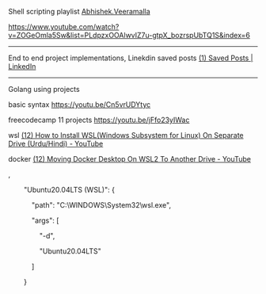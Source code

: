 
Shell scripting playlist [Abhishek.Veeramalla](https://www.youtube.com/@AbhishekVeeramalla)

https://www.youtube.com/watch?v=ZOGeOmla5Sw&list=PLdpzxOOAlwvIZ7u-gtpX_bozrspUbTQ1S&index=6

---


End to end project implementations, Linekdin saved posts
[(1) Saved Posts | LinkedIn](https://www.linkedin.com/my-items/saved-posts/)


---

Golang using projects

basic syntax
https://youtu.be/Cn5vrUDYtyc

freecodecamp 11 projects
https://youtu.be/jFfo23yIWac





wsl
[(12) How to Install WSL(Windows Subsystem for Linux) On Separate Drive (Urdu/Hindi) - YouTube](https://www.youtube.com/watch?v=lBv9ZPxpchM)

docker
[(12) Moving Docker Desktop On WSL2 To Another Drive - YouTube](https://www.youtube.com/watch?v=AyEw7JsHt9I)

,

        "Ubuntu20.04LTS (WSL)": {

            "path": "C:\\WINDOWS\\System32\\wsl.exe",

            "args": [

                "-d",

                "Ubuntu20.04LTS"

            ]

        }